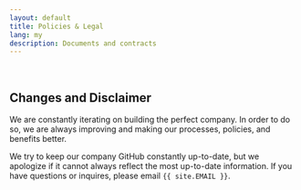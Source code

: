 ```yaml
---
layout: default
title: Policies & Legal
lang: my
description: Documents and contracts
---
```


<br>

## Changes and Disclaimer

We are constantly iterating on building the perfect company. In order to do so, we are always improving and making our processes, policies, and benefits better.

We try to keep our company GitHub constantly up-to-date, but we apologize if it cannot always reflect the most up-to-date information. If you have questions or inquires, please email `{{ site.EMAIL }}`.
